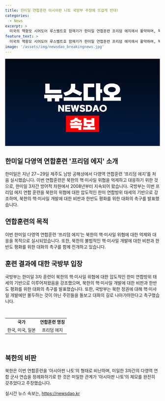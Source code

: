 ```yaml
---
title: 한미일 연합훈련 아시아판 나토 국방부 주장에 뜨겁게 반대!
categories:
  - News
excerpt: >
  미국의 핵항모 시어도어 루스벨트호 함재기가 한미일 연합훈련 프리덤 에지에서 활약하며, 북한의 비난에 대한 국방부의 입장 등이 이슈가 되었다. 한미일은 북한의 핵과 미사일 위협에 대응하기 위한 방어적 목적으로 훈련을 진행하고, 북한은 이를 비난하며 불법적인 핵·미사일 개발에 대해 비판을 받았다. 이에 대한 한국의 강력한 대응 태세와 북한의 외교적 비난이 주목받고 있다. 한미일의 연합방위 태세와 북한의 대응에 대한 이야기가 이슈다.
feature_text: >
  미국의 핵항모 시어도어 루스벨트호 함재기가 한미일 연합훈련 프리덤 에지에서 활약하며, 북한의 비난에 대한 국방부의 입장 등이 이슈가 되었다. 한미일은 북한의 핵과 미사일 위협에 대응하기 위한 방어적 목적으로 훈련을 진행하고, 북한은 이를 비난하며 불법적인 핵·미사일 개발에 대해 비판을 받았다. 이에 대한 한국의 강력한 대응 태세와 북한의 외교적 비난이 주목받고 있다. 한미일의 연합방위 태세와 북한의 대응에 대한 이야기가 이슈다.
image: '/assets/img/newsdao_breakingnews.jpg'
---
```


<p><img src="/assets/img/newsdao_breakingnews.jpg" alt="firstkoreanews 속보" /></p>

<h2 data-ke-size="size26">한미일 다영역 연합훈련 '프리덤 에지' 소개</h2>

<p data-ke-size="size16">한미일은 지난 27∼29일 제주도 남방 공해상에서 다영역 연합훈련 ‘프리덤 에지’를 처음 실시했습니다. 이번 연합훈련은 북한의 핵·미사일 위협을 억제하고 대응하기 위한 것으로, 한미일 3자간 방어적 차원에서 2008년부터 지속되어 왔습니다. 국방부는 이번 프리덤 에지 연합 훈련을 북한의 위협에 대한 압도적인 한미 연합방위 태세의 기반으로 강조하며, 북한의 핵·미사일 개발에 대한 비판과 한반도 평화를 위한 대화의 촉구를 발표했습니다.</p>

<h2 data-ke-size="size26">연합훈련의 목적</h2>

<p data-ke-size="size16">이번 한미일 다영역 연합훈련 ‘프리덤 에지’는 북한의 핵·미사일 위협에 대한 억제와 대응을 목적으로 실시되었습니다. 또한, 북한의 불법적인 핵·미사일 개발에 대한 비판과 한반도 평화를 위한 대화의 촉구를 함께 전개하고 있습니다.</p>

<h2 data-ke-size="size26">훈련 결과에 대한 국방부 입장</h2>

<p data-ke-size="size16">국방부는 한미일 3자 훈련이 북한의 핵·미사일 위협에 대한 압도적인 한미 연합방위 태세의 기반으로 이루어져왔음을 강조했으며, 북한의 핵·미사일 개발에 대한 비판과 한반도 평화를 위한 대화의 촉구를 발표했습니다. 또한, 국방부는 북한 정권에 대해 핵·미사일 개발에만 몰두하는 것이 아닌 주민들을 돌보고 대화의 길로 나아가야한다고 촉구했습니다.</p>

<p data-ke-size="size16">&nbsp;</p>

<table style="width: 100%;"  data-ke-size="size16">
<tbody>
<tr>
<td style="text-align: center; height: 17px;"><b>국가</b></td>
<td style="text-align: center; height: 17px;"><b>연합훈련 명칭</b></td>
</tr>
<tr>
<td style="text-align: center; height: 17px;">한국, 미국, 일본</font></td>
<td style="text-align: center; height: 17px;">프리덤 에지</td>
</tr>
</tbody>
</table>

<p data-ke-size="size16">&nbsp;</p>

<h2 data-ke-size="size26">북한의 비판</h2>

<p data-ke-size="size16">북한은 이번 연합훈련을 ‘아시아판 나토’의 형태로 비난하며, 미일한 3자간의 다영역 연합 군사 연습을 정례화하기로 한 것은 미일한 관계가 ‘아시아판 나토’의 체모를 완전히 갖추었다고 주장했습니다.</p>
실시간 뉴스 속보는, <a href="https://newsdao.kr" rel="dofollow">https://newsdao.kr</a>


